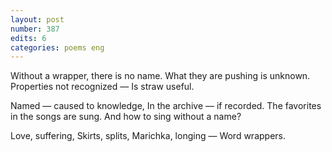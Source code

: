 ```yaml
---
layout: post
number: 387
edits: 6
categories: poems eng
---
```


Without a wrapper, there is no name.
What they are pushing is unknown.
Properties not recognized —
Is straw useful.

Named — caused to knowledge, 
In the archive — if recorded. 
The favorites in the songs are sung.
And how to sing without a name?

Love, suffering,
Skirts, splits,
Marichka, longing —
Word wrappers.
